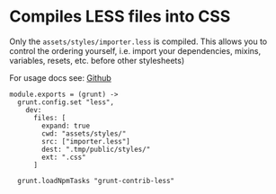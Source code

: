 
# Compiles LESS files into CSS

Only the `assets/styles/importer.less` is compiled.
This allows you to control the ordering yourself, i.e. import your
dependencies, mixins, variables, resets, etc. before other stylesheets)

For usage docs see: [Github](https://github.com/gruntjs/grunt-contrib-less)

    module.exports = (grunt) ->
      grunt.config.set "less",
        dev:
          files: [
            expand: true
            cwd: "assets/styles/"
            src: ["importer.less"]
            dest: ".tmp/public/styles/"
            ext: ".css"
          ]

      grunt.loadNpmTasks "grunt-contrib-less"
